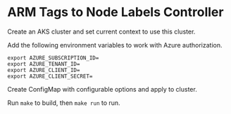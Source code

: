 # ARM Tags to Node Labels Controller

Create an AKS cluster and set current context to use this cluster.

Add the following environment variables to work with Azure authorization.
<!-- https://github.com/Azure-Samples/azure-sdk-for-go-samples -->


```
export AZURE_SUBSCRIPTION_ID=
export AZURE_TENANT_ID=
export AZURE_CLIENT_ID=
export AZURE_CLIENT_SECRET=

```

Create ConfigMap with configurable options and apply to cluster.

Run `make` to build, then `make run` to run.
